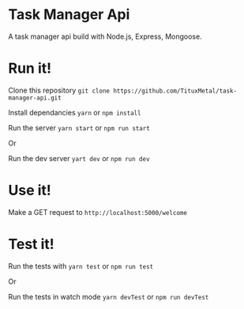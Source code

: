 # Task Manager Api

A task manager api build with Node.js, Express, Mongoose.

# Run it!

Clone this repository `git clone https://github.com/TituxMetal/task-manager-api.git`

Install dependancies `yarn` or `npm install`

Run the server `yarn start` or `npm run start`

Or

Run the dev server `yart dev` or `npm run dev`

# Use it!

Make a GET request to `http://localhost:5000/welcome`

# Test it!

Run the tests with `yarn test` or `npm run test`

Or

Run the tests in watch mode `yarn devTest` or `npm run devTest`
